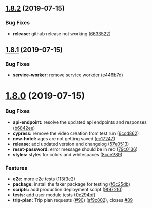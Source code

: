 ## [1.8.2](https://github.com/tourepedia/tp-admin-ui/compare/v1.8.1...v1.8.2) (2019-07-15)


### Bug Fixes

* **release:** github release not working ([6633522](https://github.com/tourepedia/tp-admin-ui/commit/6633522))

## [1.8.1](https://github.com/tourepedia/tp-admin-ui/compare/v1.8.0...v1.8.1) (2019-07-15)


### Bug Fixes

* **service-worker:** remove service workder ([e446b7d](https://github.com/tourepedia/tp-admin-ui/commit/e446b7d))

# [1.8.0](https://github.com/tourepedia/tp-admin-ui/compare/v1.7.0...v1.8.0) (2019-07-15)


### Bug Fixes

* **api-endpoint:** resolve the updated api endpoints and responses ([b6842ee](https://github.com/tourepedia/tp-admin-ui/commit/b6842ee))
* **cypress:** remove the video creation from test run ([6ccd862](https://github.com/tourepedia/tp-admin-ui/commit/6ccd862))
* **new-hotel:** ages are not getting saved ([ec17247](https://github.com/tourepedia/tp-admin-ui/commit/ec17247))
* **release:** add updated version and changelog ([57e0513](https://github.com/tourepedia/tp-admin-ui/commit/57e0513))
* **reset-password:** error message should be in red ([79c0136](https://github.com/tourepedia/tp-admin-ui/commit/79c0136))
* **styles:** styles for colors and whitespaces ([8cce289](https://github.com/tourepedia/tp-admin-ui/commit/8cce289))


### Features

* **e2e:** more e2e tests ([113f3e2](https://github.com/tourepedia/tp-admin-ui/commit/113f3e2))
* **package:** install the faker package for testing ([f6c25db](https://github.com/tourepedia/tp-admin-ui/commit/f6c25db))
* **scripts:** add production deployment script ([9f972f0](https://github.com/tourepedia/tp-admin-ui/commit/9f972f0))
* **tests:** add user module tests ([0c294bf](https://github.com/tourepedia/tp-admin-ui/commit/0c294bf))
* **trip-plan:** Trip plan requests ([#90](https://github.com/tourepedia/tp-admin-ui/issues/90)) ([af9c802](https://github.com/tourepedia/tp-admin-ui/commit/af9c802)), closes [#89](https://github.com/tourepedia/tp-admin-ui/issues/89)
